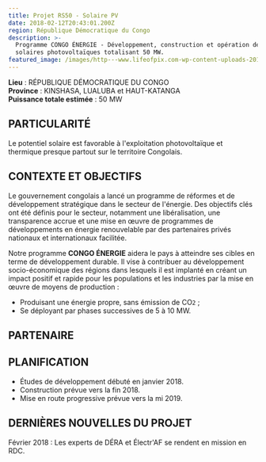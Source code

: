 ```yaml
---
title: Projet RS50 - Solaire PV
date: 2018-02-12T20:43:01.200Z
region: République Démocratique du Congo
description: >-
  Programme CONGO ÉNERGIE - Développement, construction et opération de fermes
  solaires photovoltaïques totalisant 50 MW.
featured_image: /images/http---www.lifeofpix.com-wp-content-uploads-2017-03-dsc07961 (1).jpg
---
```

**Lieu** : RÉPUBLIQUE DÉMOCRATIQUE DU CONGO<br>
**Province** : KINSHASA, LUALUBA et HAUT-KATANGA<br>
**Puissance totale estimée** : 50 MW<br>

## PARTICULARITÉ

Le potentiel solaire est favorable à l'exploitation photovoltaïque et thermique presque partout sur le territoire Congolais.

## CONTEXTE ET OBJECTIFS

Le gouvernement congolais a lancé un programme de réformes et de développement stratégique dans le secteur de l'énergie. Des objectifs clés ont été définis pour le secteur, notamment une libéralisation, une transparence accrue et une mise en œuvre de programmes de développements en énergie renouvelable par des partenaires privés nationaux et internationaux facilitée.

Notre programme **CONGO ÉNERGIE** aidera le pays à atteindre ses cibles en terme de développement durable. Il vise à contribuer au développement socio-économique des régions dans lesquels il est implanté en créant un impact positif et rapide pour les populations et les industries par la mise en œuvre de moyens de production :

* Produisant une énergie propre, sans émission de CO`2` ;
* Se déployant par phases successives de 5 à 10 MW.

## PARTENAIRE



## PLANIFICATION

* Études de développement débuté en janvier 2018.
* Construction prévue vers la fin 2018.
* Mise en route progressive prévue vers la mi 2019.

## DERNIÈRES NOUVELLES DU PROJET

Février 2018 : Les experts de DÉRA et Électr'AF se rendent en mission en RDC.
